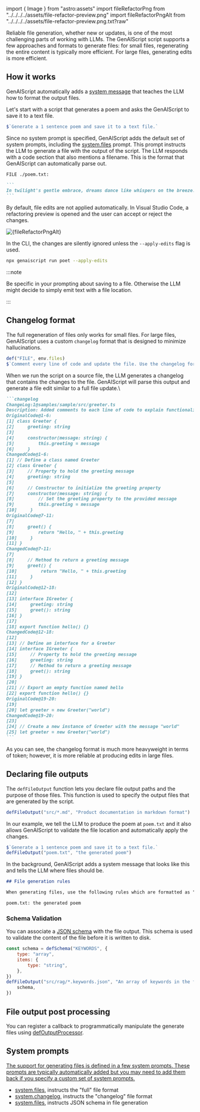 import { Image } from "astro:assets"
import fileRefactorPng from "../../../../assets/file-refactor-preview.png"
import fileRefactorPngAlt from "../../../../assets/file-refactor-preview.png.txt?raw"

Reliable file generation, whether new or updates, is one of the most challenging parts of working with LLMs. The GenAIScript script supports a few approaches and formats to generate files: for small files, regenerating the entire content is typically more efficient.
For large files, generating edits is more efficient.

## How it works

GenAIScript automatically adds a [system message](/genaiscript/reference/scripts/system#systemfiles) that teaches the LLM how to format the output files.

Let's start with a script that generates a poem and asks the GenAIScript to save it to a text file.

```js title="poet.genai.mjs"
$`Generate a 1 sentence poem and save it to a text file.`
```

Since no system prompt is specified, GenAIScript adds the default set of system prompts, including the [system.files](#system) prompt. This prompt instructs the LLM to generate a file with the output of the script.
The LLM responds with a code section that also mentions a filename. This is the format that GenAIScript can automatically parse out.

````md wrap
FILE ./poem.txt:

```
In twilight's gentle embrace, dreams dance like whispers on the breeze.
```
````

By default, file edits are not applied automatically. In Visual Studio Code, a refactoring preview is opened and the user can accept or reject the changes.

<Image src={fileRefactorPng} alt={fileRefactorPngAlt} loading="lazy" />

In the CLI, the changes are silently ignored unless the `--apply-edits` flag is used.

```sh
npx genaiscript run poet --apply-edits
```

:::note

Be specific in your prompting about saving to a file. Otherwise the LLM might decide to simply emit text with a file location.

:::

## Changelog format

The full regeneration of files only works for small files.
For large files, GenAIScript uses a custom `changelog` format that is designed to minimize hallucinations.

```js title="commenter.genai.mjs" "changelog"
def("FILE", env.files)
$`Comment every line of code and update the file. Use the changelog format.`
```

When we run the script on a source file, the LLM generates a changelog that contains the changes to the file.
GenAIScript will parse this output and generate a file edit similar to a full file update.\

````md wrap
```changelog
ChangeLog:1@samples/sample/src/greeter.ts
Description: Added comments to each line of code to explain functionality.
OriginalCode@1-6:
[1] class Greeter {
[2]     greeting: string
[3]
[4]     constructor(message: string) {
[5]         this.greeting = message
[6]     }
ChangedCode@1-6:
[1] // Define a class named Greeter
[2] class Greeter {
[3]     // Property to hold the greeting message
[4]     greeting: string
[5]
[6]     // Constructor to initialize the greeting property
[7]     constructor(message: string) {
[8]         // Set the greeting property to the provided message
[9]         this.greeting = message
[10]     }
OriginalCode@7-11:
[7]
[8]     greet() {
[9]         return "Hello, " + this.greeting
[10]     }
[11] }
ChangedCode@7-11:
[7]
[8]     // Method to return a greeting message
[9]     greet() {
[10]         return "Hello, " + this.greeting
[11]     }
[12] }
OriginalCode@12-18:
[12]
[13] interface IGreeter {
[14]     greeting: string
[15]     greet(): string
[16] }
[17]
[18] export function hello() {}
ChangedCode@12-18:
[12]
[13] // Define an interface for a Greeter
[14] interface IGreeter {
[15]     // Property to hold the greeting message
[16]     greeting: string
[17]     // Method to return a greeting message
[18]     greet(): string
[19] }
[20]
[21] // Export an empty function named hello
[22] export function hello() {}
OriginalCode@19-20:
[19]
[20] let greeter = new Greeter("world")
ChangedCode@19-20:
[23]
[24] // Create a new instance of Greeter with the message "world"
[25] let greeter = new Greeter("world")
```
````

As you can see, the changelog format is much more heavyweight in terms of token; however, it is more reliable at producing edits in large files.

## Declaring file outputs

The `defFileOutput` function lets you declare file output paths and the purpose of those files. This function is used to specify the output files that are generated by the script.

```js wrap
defFileOutput("src/*.md", "Product documentation in markdown format")
```

In our example, we tell the LLM to produce the poem at `poem.txt` and it also allows GenAIScript to validate the file location and automatically apply the changes.

```js
$`Generate a 1 sentence poem and save it to a text file.`
defFileOutput("poem.txt", "the generated poem")
```

In the background, GenAIScript adds a system message that looks like this and tells the LLM where files should be.

```md wrap
## File generation rules

When generating files, use the following rules which are formatted as "file glob: description":

poem.txt: the generated poem
```

### Schema Validation

You can associate a [JSON schema](/genaiscript/reference/scripts/schemas) with the file output. This schema is used to validate the content of the file before it is written to disk.

```js "schema"
const schema = defSchema("KEYWORDS", {
    type: "array",
    items: {
        type: "string",
    },
})
defFileOutput("src/rag/*.keywords.json", "An array of keywords in the file", {
    schema,
})
```

## File output post processing

You can register a callback to programmatically manipulate the generate files
using [defOutputProcessor](/genaiscript/reference/scripts/custom-output/).

## System prompts <a href="" id="system" />

The support for generating files is defined in a few system prompts. These prompts are typically automatically added but you may need to add them back if you specify a custom set of system prompts.

- [system.files](/genaiscript/reference/scripts/system#systemfiles), instructs the "full" file format
- [system.changelog](/genaiscript/reference/scripts/system#systemchangelog), instructs the "changelog" file format
- [system.files](/genaiscript/reference/scripts/system#systemfiles_schema), instructs JSON schema in file generation